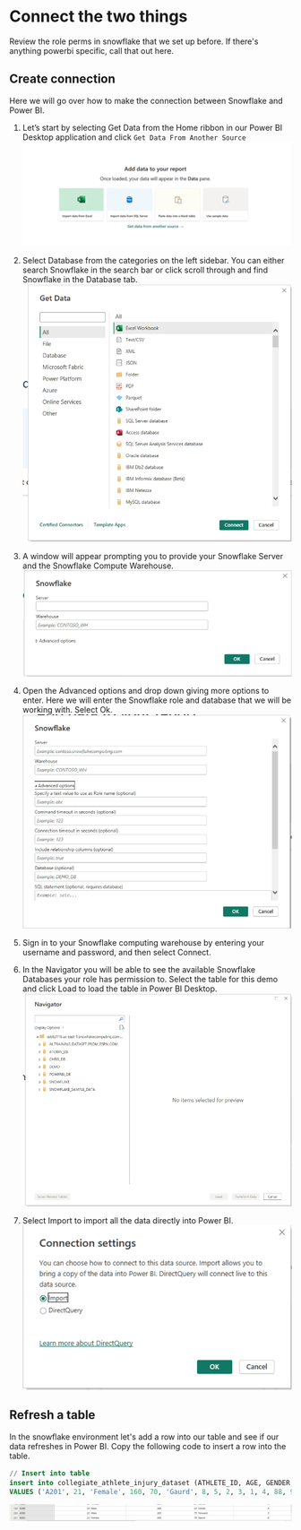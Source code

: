 # Connect the two things
Review the role perms in snowflake that we set up before. If there's anything powerbi specific, call that out here.

## Create connection
Here we will go over how to make the connection between Snowflake and Power BI. 

1. Let’s start by selecting Get Data from the Home ribbon in our Power BI Desktop application and click `Get Data From Another Source` ![Get data from another souce](https://github.com/slowery4ippon/snowflake-labs-powerbi/blob/os_powerbi/imgs/Capture1.PNG)

2. Select Database from the categories on the left sidebar. You can either search Snowflake in the search bar or click scroll through and find Snowflake in the Database tab.        ![Screenshot of Snowflake Icon](https://github.com/slowery4ippon/snowflake-labs-powerbi/blob/os_powerbi/imgs/Capture2.PNG)
3. A window will appear prompting you to provide your Snowflake Server and the Snowflake Compute Warehouse. ![Screenshot snowflake server conection](https://github.com/slowery4ippon/snowflake-labs-powerbi/blob/os_powerbi/imgs/Capture4.PNG)
4. Open the Advanced options and drop down giving more options to enter. Here we will enter the Snowflake role and database that we will be working with. Select Ok. ![Screenshot of advanced option](https://github.com/slowery4ippon/snowflake-labs-powerbi/blob/os_powerbi/imgs/Capture6.PNG) 
5. Sign in to your Snowflake computing warehouse by entering your username and password, and then select Connect.
6. In the Navigator you will be able to see the available Snowflake Databases your role has permission to. Select the table for this demo and click Load to load the table in Power BI Desktop. ![screenshot of navigator](https://github.com/slowery4ippon/snowflake-labs-powerbi/blob/os_powerbi/imgs/Capture7.PNG)
8. Select Import to import all the data directly into Power BI. ![Screenshot of import data](https://github.com/slowery4ippon/snowflake-labs-powerbi/blob/os_powerbi/imgs/Capture9.PNG)


## Refresh a table
In the snowflake environment let's add a row into our table and see if our data refreshes in Power BI. Copy the following code to insert a row into the table. 

```SQL
// Insert into table
insert into collegiate_athlete_injury_dataset (ATHLETE_ID, AGE, GENDER, HEIGHT_CM, WEIGHT_KG, POSITION, TRAINING_INTENSITY,TRAINING_HOURS_PER_WEEK, RECOVERY_DAYS_PER_WEEK, MATCH_COUNT_PER_WEEK,REST_BETWEEN_EVENTS_DAYS, FATIGUE_SCORE,PERFORMANCE_SCORE, TEAM_CONTRIBUTION_SCORE,LOAD_BALANCE_SCORE,ACL_RISK_SCORE,INJURY_INDICATOR)
VALUES ('A201', 21, 'Female', 160, 70, 'Gaurd', 8, 5, 2, 3, 1, 4, 88, 90, 100, 50, 0);
```


![Screenshot of the refreshed table](https://github.com/slowery4ippon/snowflake-labs-powerbi/blob/os_powerbi/imgs/Screenshot%202025-01-30%20at%201.12.24%20PM.png)
